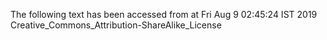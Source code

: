 The following text has been accessed from at Fri Aug 9 02:45:24 IST 2019
Creative_Commons_Attribution-ShareAlike_License
